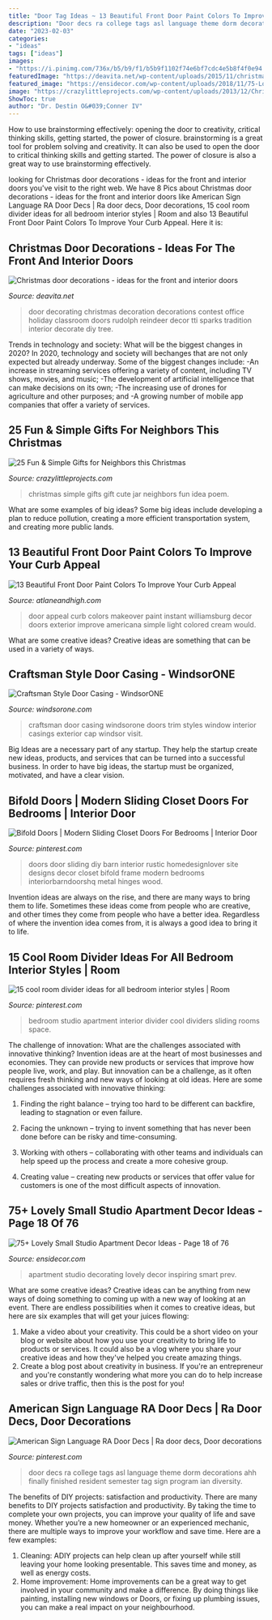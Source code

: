 ```yaml
---
title: "Door Tag Ideas ~ 13 Beautiful Front Door Paint Colors To Improve Your Curb Appeal"
description: "Door decs ra college tags asl language theme dorm decorations ahh finally finished resident semester tag sign program ian diversity"
date: "2023-02-03"
categories:
- "ideas"
tags: ["ideas"]
images:
- "https://i.pinimg.com/736x/b5/b9/f1/b5b9f1102f74e6bf7cdc4e5b8f4f0e94.jpg"
featuredImage: "https://deavita.net/wp-content/uploads/2015/11/christmas-door-decorations-rudolf-reindeer-christmas-tree.jpg"
featured_image: "https://ensidecor.com/wp-content/uploads/2018/11/75-Lovely-Small-Studio-Apartment-Decor-Ideas-18.jpg"
image: "https://crazylittleprojects.com/wp-content/uploads/2013/12/Christmas-MM-Poem-and-Gift-Idea-cute-and-simple-lilluna.com-.jpg"
ShowToc: true
author: "Dr. Destin O&#039;Conner IV"
---
```



How to use brainstorming effectively: opening the door to creativity, critical thinking skills, getting started, the power of closure.
brainstorming is a great tool for problem solving and creativity. It can also be used to open the door to critical thinking skills and getting started. The power of closure is also a great way to use brainstorming effectively.

	

		
looking for Christmas door decorations - ideas for the front and interior doors you've visit to the right web. We have 8 Pics about Christmas door decorations - ideas for the front and interior doors like American Sign Language RA Door Decs | Ra door decs, Door decorations, 15 cool room divider ideas for all bedroom interior styles | Room and also 13 Beautiful Front Door Paint Colors To Improve Your Curb Appeal. Here it is:
		
    
## Christmas Door Decorations - Ideas For The Front And Interior Doors

<img loading=lazy src="https://deavita.net/wp-content/uploads/2015/11/christmas-door-decorations-rudolf-reindeer-christmas-tree.jpg" onerror="this.onerror=null;this.src='https://tse1.mm.bing.net/th?id=OIP.ZeIoRY1YtcvaTwnxzivO1gHaN8&amp;pid=15.1';" alt="Christmas door decorations - ideas for the front and interior doors">

_Source: deavita.net_

>door decorating christmas decoration decorations contest office holiday classroom doors rudolph reindeer decor tti sparks tradition interior decorate diy tree. 

	

Trends in technology and society: What will be the biggest changes in 2020?
In 2020, technology and society will bechanges that are not only expected but already underway. 
Some of the biggest changes include: 
-An increase in streaming services offering a variety of content, including TV shows, movies, and music; 
-The development of artificial intelligence that can make decisions on its own; 
-The increasing use of drones for agriculture and other purposes; and 
-A growing number of mobile app companies that offer a variety of services.

    
## 25 Fun &amp; Simple Gifts For Neighbors This Christmas

<img loading=lazy src="https://crazylittleprojects.com/wp-content/uploads/2013/12/Christmas-MM-Poem-and-Gift-Idea-cute-and-simple-lilluna.com-.jpg" onerror="this.onerror=null;this.src='https://tse3.mm.bing.net/th?id=OIP.Whd_n0ygHh37eljhT-aSWQHaLH&amp;pid=15.1';" alt="25 Fun &amp; Simple Gifts for Neighbors this Christmas">

_Source: crazylittleprojects.com_

>christmas simple gifts gift cute jar neighbors fun idea poem. 

	

What are some examples of big ideas?
Some big ideas include developing a plan to reduce pollution, creating a more efficient transportation system, and creating more public lands.

    
## 13 Beautiful Front Door Paint Colors To Improve Your Curb Appeal

<img loading=lazy src="https://www.atlaneandhigh.com/wp-content/uploads/2020/10/front-door-1-22-e1528855838872-664x1024.jpg" onerror="this.onerror=null;this.src='https://tse1.mm.bing.net/th?id=OIP.kVXB-WrOUaOwj0uU5pvocgHaLa&amp;pid=15.1';" alt="13 Beautiful Front Door Paint Colors To Improve Your Curb Appeal">

_Source: atlaneandhigh.com_

>door appeal curb colors makeover paint instant williamsburg decor doors exterior improve americana simple light colored cream would. 

	

What are some creative ideas?
Creative ideas are something that can be used in a variety of ways.

    
## Craftsman Style Door Casing - WindsorONE

<img loading=lazy src="https://windsorone.com/wp-content/uploads/2017/05/windsor-one-wowc-base-cap-2-600.jpg" onerror="this.onerror=null;this.src='https://tse1.mm.bing.net/th?id=OIP.dsixBpCbCUWjp4BKmY5RYAHaJ4&amp;pid=15.1';" alt="Craftsman Style Door Casing - WindsorONE">

_Source: windsorone.com_

>craftsman door casing windsorone doors trim styles window interior casings exterior cap windsor visit. 

	

Big Ideas are a necessary part of any startup. They help the startup create new ideas, products, and services that can be turned into a successful business. In order to have big ideas, the startup must be organized, motivated, and have a clear vision.

    
## Bifold Doors | Modern Sliding Closet Doors For Bedrooms | Interior Door

<img loading=lazy src="https://i.pinimg.com/736x/b5/b9/f1/b5b9f1102f74e6bf7cdc4e5b8f4f0e94.jpg" onerror="this.onerror=null;this.src='https://tse2.mm.bing.net/th?id=OIP._EnIeG-zPd4FXufT4e1-GgHaJ3&amp;pid=15.1';" alt="Bifold Doors | Modern Sliding Closet Doors For Bedrooms | Interior Door">

_Source: pinterest.com_

>doors door sliding diy barn interior rustic homedesignlover site designs decor closet bifold frame modern bedrooms interiorbarndoorshq metal hinges wood. 

	

Invention ideas are always on the rise, and there are many ways to bring them to life. Sometimes these ideas come from people who are creative, and other times they come from people who have a better idea. Regardless of where the invention idea comes from, it is always a good idea to bring it to life.

    
## 15 Cool Room Divider Ideas For All Bedroom Interior Styles | Room

<img loading=lazy src="https://i.pinimg.com/originals/ea/9c/29/ea9c29a37e92498a83cba848bbb9f94f.jpg" onerror="this.onerror=null;this.src='https://tse1.mm.bing.net/th?id=OIP.o5xNkEELnNQOMs1VMA32WwHaLH&amp;pid=15.1';" alt="15 cool room divider ideas for all bedroom interior styles | Room">

_Source: pinterest.com_

>bedroom studio apartment interior divider cool dividers sliding rooms space. 

	

The challenge of innovation: What are the challenges associated with innovative thinking?
Invention ideas are at the heart of most businesses and economies. They can provide new products or services that improve how people live, work, and play. But innovation can be a challenge, as it often requires fresh thinking and new ways of looking at old ideas. Here are some challenges associated with innovative thinking:
1) Finding the right balance – trying too hard to be different can backfire, leading to stagnation or even failure.

2) Facing the unknown – trying to invent something that has never been done before can be risky and time-consuming.

3) Working with others – collaborating with other teams and individuals can help speed up the process and create a more cohesive group.

4) Creating value – creating new products or services that offer value for customers is one of the most difficult aspects of innovation.

    
## 75+ Lovely Small Studio Apartment Decor Ideas - Page 18 Of 76

<img loading=lazy src="https://ensidecor.com/wp-content/uploads/2018/11/75-Lovely-Small-Studio-Apartment-Decor-Ideas-18.jpg" onerror="this.onerror=null;this.src='https://tse2.mm.bing.net/th?id=OIP.oa3HDTda0r-D-4x477okQAHaJ4&amp;pid=15.1';" alt="75+ Lovely Small Studio Apartment Decor Ideas - Page 18 of 76">

_Source: ensidecor.com_

>apartment studio decorating lovely decor inspiring smart prev. 

	

What are some creative ideas?
Creative ideas can be anything from new ways of doing something to coming up with a new way of looking at an event. There are endless possibilities when it comes to creative ideas, but here are six examples that will get your juices flowing: 
1. Make a video about your creativity. This could be a short video on your blog or website about how you use your creativity to bring life to products or services. It could also be a vlog where you share your creative ideas and how they've helped you create amazing things. 
2. Create a blog post about creativity in business. If you're an entrepreneur and you're constantly wondering what more you can do to help increase sales or drive traffic, then this is the post for you!

    
## American Sign Language RA Door Decs | Ra Door Decs, Door Decorations

<img loading=lazy src="https://i.pinimg.com/736x/5c/1b/5a/5c1b5a48774ceeba09ef27c289443498.jpg" onerror="this.onerror=null;this.src='https://tse4.mm.bing.net/th?id=OIP.34NrJia8C3-WldaF5K8EswHaNK&amp;pid=15.1';" alt="American Sign Language RA Door Decs | Ra door decs, Door decorations">

_Source: pinterest.com_

>door decs ra college tags asl language theme dorm decorations ahh finally finished resident semester tag sign program ian diversity. 

	

The benefits of DIY projects: satisfaction and productivity.
There are many benefits to DIY projects satisfaction and productivity. By taking the time to complete your own projects, you can improve your quality of life and save money. Whether you’re a new homeowner or an experienced mechanic, there are multiple ways to improve your workflow and save time. Here are a few examples: 
1. Cleaning: ADIY projects can help clean up after yourself while still leaving your home looking presentable. This saves time and money, as well as energy costs. 
2. Home improvement: Home improvements can be a great way to get involved in your community and make a difference. By doing things like painting, installing new windows or Doors, or fixing up plumbing issues, you can make a real impact on your neighbourhood. 

